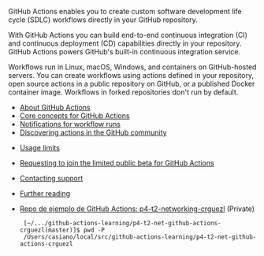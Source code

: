 
GitHub Actions enables you to create custom software development life cycle (SDLC) workflows directly in your GitHub repository.

With GitHub Actions you can build end-to-end continuous integration (CI) and continuous deployment (CD) capabilities directly in your repository. GitHub Actions powers GitHub's built-in continuous integration service. 

Workflows run in Linux, macOS, Windows, and containers on GitHub-hosted servers. You can create workflows using actions defined in your repository, open source actions in a public repository on GitHub, or a published Docker container image. Workflows in forked repositories don't run by default.

*   [About GitHub Actions](https://help.github.com/en/github/automating-your-workflow-with-github-actions/#about-github-actions)
*   [Core concepts for GitHub Actions](https://help.github.com/en/github/automating-your-workflow-with-github-actions/about-github-actions#core-concepts-for-github-actions)
*   [Notifications for workflow runs](https://help.github.com/en/github/automating-your-workflow-with-github-actions/about-github-actions#notifications-for-workflow-runs)
*   [Discovering actions in the GitHub community](https://help.github.com/en/github/automating-your-workflow-with-github-actions/about-github-actions#discovering-actions-in-the-github-community)
<!--*   [Migrating GitHub Actions from HCL to YAML syntax](https://help.github.com/en/github/automating-your-workflow-with-github-actions/about-github-actions#migrating-github-actions-from-hcl-to-yaml-syntax) -->
*   [Usage limits](https://help.github.com/en/github/automating-your-workflow-with-github-actions/about-github-actions#usage-limits)
*   [Requesting to join the limited public beta for GitHub Actions](https://help.github.com/en/github/automating-your-workflow-with-github-actions/about-github-actions#requesting-to-join-the-limited-public-beta-for-github-actions)
*   [Contacting support](https://help.github.com/en/github/automating-your-workflow-with-github-actions/about-github-actions#contacting-support)
*   [Further reading](https://help.github.com/en/github/automating-your-workflow-with-github-actions/about-github-actions#further-reading)
* [Repo de ejemplo de GitHub Actions: p4-t2-networking-crguezl]({{site.github_org}}/p4-t2-networking-crguezl) (Private)

   ```
    [~/.../github-actions-learning/p4-t2-net-github-actions-crguezl(master)]$ pwd -P
    /Users/casiano/local/src/github-actions-learning/p4-t2-net-github-actions-crguezl
   ```
